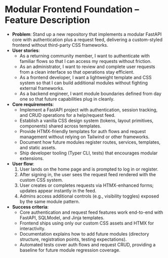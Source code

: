 # Modular Frontend Foundation – Feature Description

- **Problem**: Stand up a new repository that implements a modular FastAPI core with authentication plus a request feed, delivering a custom-styled frontend without third-party CSS frameworks.
- **User stories**:
  - As a returning community member, I want to authenticate with familiar flows so that I can access my requests without friction.
  - As an administrator, I want to review and complete user requests from a clean interface so that operations stay efficient.
  - As a frontend developer, I want a lightweight template and CSS system so that I can build additional modules without fighting external frameworks.
  - As a backend engineer, I want module boundaries defined from day one so that future capabilities plug in cleanly.
- **Core requirements**:
  - Implement a FastAPI project with authentication, session tracking, and CRUD operations for a help/request feed.
  - Establish a vanilla CSS design system (tokens, layout primitives, components) shared across templates.
  - Provide HTMX-friendly templates for auth flows and request management without relying on Tailwind or other frameworks.
  - Document how future modules register routes, services, templates, and static assets.
  - Ship developer tooling (Typer CLI, tests) that encourages modular extensions.
- **User flow**:
  1. User lands on the home page and is prompted to log in or register.
  2. After signing in, the user sees the request feed rendered with the custom CSS system.
  3. User creates or completes requests via HTMX-enhanced forms; updates appear instantly in the feed.
  4. Admins access additional controls (e.g., visibility toggles) exposed by the same module pattern.
- **Success criteria**:
  - Core authentication and request feed features work end-to-end with FastAPI, SQLModel, and Jinja templates.
  - Frontend ships using only our custom CSS assets and HTMX for interactivity.
  - Documentation explains how to add future modules (directory structure, registration points, testing expectations).
  - Automated tests cover auth flows and request CRUD, providing a baseline for future module regression coverage.
